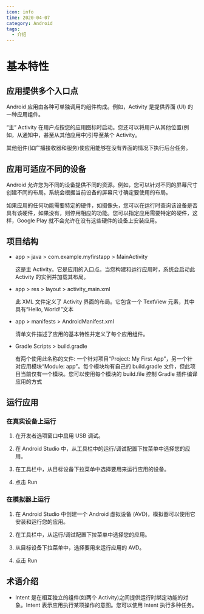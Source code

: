 ```yaml
---
icon: info
time: 2020-04-07
category: Android
tags:
  - 介绍
---
```


# 基本特性

## 应用提供多个入口点

Android 应用由各种可单独调用的组件构成。例如，Activity 是提供界面 (UI) 的一种应用组件。

“主” Activity 在用户点按您的应用图标时启动。您还可以将用户从其他位置(例如，从通知中，甚至从其他应用中)引导至某个 Activity。

其他组件(如广播接收器和服务)使应用能够在没有界面的情况下执行后台任务。

## 应用可适应不同的设备

Android 允许您为不同的设备提供不同的资源。例如，您可以针对不同的屏幕尺寸创建不同的布局。系统会根据当前设备的屏幕尺寸确定要使用的布局。

如果应用的任何功能需要特定的硬件，如摄像头，您可以在运行时查询该设备是否具有该硬件，如果没有，则停用相应的功能。您可以指定应用需要特定的硬件，这样，Google Play 就不会允许在没有这些硬件的设备上安装应用。

## 项目结构

- app > java > com.example.myfirstapp > MainActivity

  这是主 Activity。它是应用的入口点。当您构建和运行应用时，系统会启动此 Activity 的实例并加载其布局。

- app > res > layout > activity_main.xml

  此 XML 文件定义了 Activity 界面的布局。它包含一个 TextView 元素，其中具有“Hello, World!”文本

- app > manifests > AndroidManifest.xml

  清单文件描述了应用的基本特性并定义了每个应用组件。

- Gradle Scripts > build.gradle

  有两个使用此名称的文件: 一个针对项目“Project: My First App”，另一个针对应用模块“Module: app”。每个模块均有自己的 build.gradle 文件，但此项目当前仅有一个模块。您可以使用每个模块的 build.file 控制 Gradle 插件编译应用的方式

## 运行应用

### 在真实设备上运行

1. 在开发者选项窗口中启用 USB 调试。

1. 在 Android Studio 中，从工具栏中的运行/调试配置下拉菜单中选择您的应用。

1. 在工具栏中，从目标设备下拉菜单中选择要用来运行应用的设备。

1. 点击 Run

### 在模拟器上运行

1. 在 Android Studio 中创建一个 Android 虚拟设备 (AVD)，模拟器可以使用它安装和运行您的应用。

1. 在工具栏中，从运行/调试配置下拉菜单中选择您的应用。

1. 从目标设备下拉菜单中，选择要用来运行应用的 AVD。

1. 点击 Run

## 术语介绍

- Intent 是在相互独立的组件(如两个 Activity)之间提供运行时绑定功能的对象。Intent 表示应用执行某项操作的意图。您可以使用 Intent 执行多种任务。
